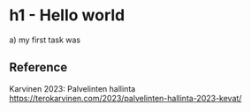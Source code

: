 # h1 - Hello world

a) my first task was

## Reference

Karvinen 2023: Palvelinten hallinta https://terokarvinen.com/2023/palvelinten-hallinta-2023-kevat/

